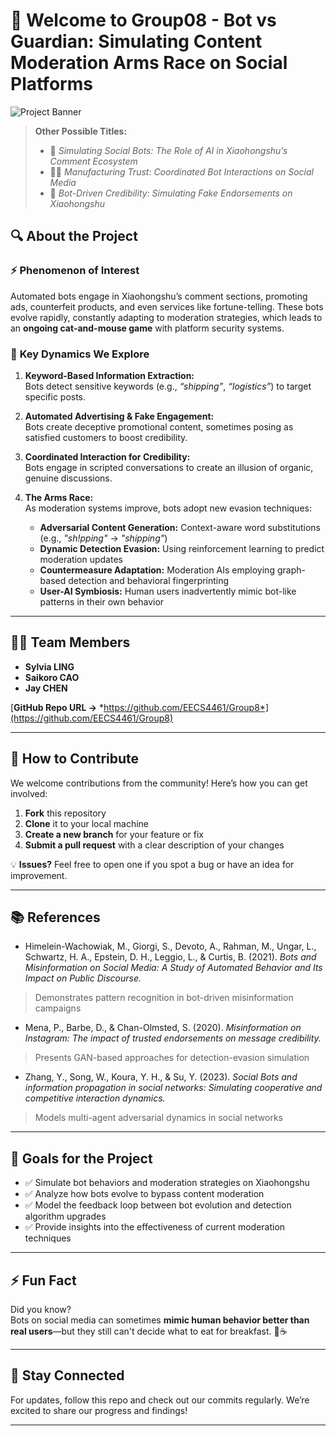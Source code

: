 # 👋 Welcome to Group08 - Bot vs Guardian: Simulating Content Moderation Arms Race on Social Platforms

![Project Banner](https://img.shields.io/badge/rednote-Bot%20Detection-red)  
> **Other Possible Titles:**  
> - 🚀 *Simulating Social Bots: The Role of AI in Xiaohongshu’s Comment Ecosystem*  
> - 🕵️‍♂️ *Manufacturing Trust: Coordinated Bot Interactions on Social Media*  
> - 🤖 *Bot-Driven Credibility: Simulating Fake Endorsements on Xiaohongshu*  

## 🔍 About the Project


### ⚡ **Phenomenon of Interest**

Automated bots engage in Xiaohongshu’s comment sections, promoting ads, counterfeit products, and even services like fortune-telling. These bots evolve rapidly, constantly adapting to moderation strategies, which leads to an **ongoing cat-and-mouse game** with platform security systems.

### 🔑 **Key Dynamics We Explore**

1. **Keyword-Based Information Extraction:**  
   Bots detect sensitive keywords (e.g., *“shipping”*, *“logistics”*) to target specific posts.

2. **Automated Advertising & Fake Engagement:**  
   Bots create deceptive promotional content, sometimes posing as satisfied customers to boost credibility.

3. **Coordinated Interaction for Credibility:**  
   Bots engage in scripted conversations to create an illusion of organic, genuine discussions.

4. **The Arms Race:**  
   As moderation systems improve, bots adopt new evasion techniques:
   - **Adversarial Content Generation:** Context-aware word substitutions (e.g., *"sh!pping"* → *"shipping"*)  
   - **Dynamic Detection Evasion:** Using reinforcement learning to predict moderation updates  
   - **Countermeasure Adaptation:** Moderation AIs employing graph-based detection and behavioral fingerprinting  
   - **User-AI Symbiosis:** Human users inadvertently mimic bot-like patterns in their own behavior

---

## 👩‍💻 Team Members

- **Sylvia LING**  
- **Saikoro CAO**  
- **Jay CHEN**

[**GitHub Repo URL →** *https://github.com/EECS4461/Group8*](https://github.com/EECS4461/Group8)

---

## 🚀 How to Contribute

We welcome contributions from the community! Here’s how you can get involved:

1. **Fork** this repository  
2. **Clone** it to your local machine  
3. **Create a new branch** for your feature or fix  
4. **Submit a pull request** with a clear description of your changes

💡 **Issues?** Feel free to open one if you spot a bug or have an idea for improvement.

---

## 📚 References

- Himelein-Wachowiak, M., Giorgi, S., Devoto, A., Rahman, M., Ungar, L., Schwartz, H. A., Epstein, D. H., Leggio, L., & Curtis, B. (2021). *Bots and Misinformation on Social Media: A Study of Automated Behavior and Its Impact on Public Discourse.*
> Demonstrates pattern recognition in bot-driven misinformation campaigns

- Mena, P., Barbe, D., & Chan-Olmsted, S. (2020). *Misinformation on Instagram: The impact of trusted endorsements on message credibility.*
> Presents GAN-based approaches for detection-evasion simulation

- Zhang, Y., Song, W., Koura, Y. H., & Su, Y. (2023). *Social Bots and information propagation in social networks: Simulating cooperative and competitive interaction dynamics.*
> Models multi-agent adversarial dynamics in social networks
---

## 🎯 Goals for the Project

- ✅ Simulate bot behaviors and moderation strategies on Xiaohongshu  
- ✅ Analyze how bots evolve to bypass content moderation  
- ✅ Model the feedback loop between bot evolution and detection algorithm upgrades  
- ✅ Provide insights into the effectiveness of current moderation techniques  

---

## ⚡ Fun Fact

Did you know?  
Bots on social media can sometimes **mimic human behavior better than real users**—but they still can't decide what to eat for breakfast. 🥐☕  

---

## 📢 Stay Connected

For updates, follow this repo and check out our commits regularly. We’re excited to share our progress and findings!

---
